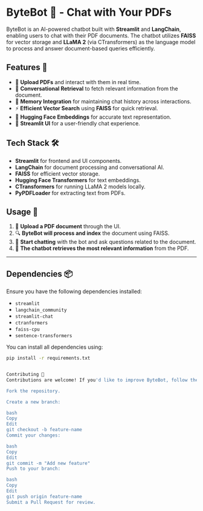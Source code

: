 # ByteBot 🤖 - Chat with Your PDFs  

ByteBot is an AI-powered chatbot built with **Streamlit** and **LangChain**, enabling users to chat with their PDF documents. The chatbot utilizes **FAISS** for vector storage and **LLaMA 2** (via CTransformers) as the language model to process and answer document-based queries efficiently.  

## Features 🚀  

- 📂 **Upload PDFs** and interact with them in real time.  
- 🔎 **Conversational Retrieval** to fetch relevant information from the document.  
- 🧠 **Memory Integration** for maintaining chat history across interactions.  
- ⚡ **Efficient Vector Search** using **FAISS** for quick retrieval.  
- 🤗 **Hugging Face Embeddings** for accurate text representation.  
- 🎨 **Streamlit UI** for a user-friendly chat experience.  

## Tech Stack 🛠️  

- **Streamlit** for frontend and UI components.  
- **LangChain** for document processing and conversational AI.  
- **FAISS** for efficient vector storage.  
- **Hugging Face Transformers** for text embeddings.  
- **CTransformers** for running LLaMA 2 models locally.  
- **PyPDFLoader** for extracting text from PDFs.  

## Usage 📖  

1. 📂 **Upload a PDF document** through the UI.  
2. 🔍 **ByteBot will process and index** the document using FAISS.  
3. 💬 **Start chatting** with the bot and ask questions related to the document.  
4. 🤖 **The chatbot retrieves the most relevant information** from the PDF.  

---

## Dependencies 📦  

Ensure you have the following dependencies installed:  

- `streamlit`  
- `langchain_community`  
- `streamlit-chat`  
- `ctranformers`  
- `faiss-cpu`  
- `sentence-transformers`  

You can install all dependencies using:  

```bash
pip install -r requirements.txt


Contributing 🤝
Contributions are welcome! If you'd like to improve ByteBot, follow these steps:

Fork the repository.

Create a new branch:

bash
Copy
Edit
git checkout -b feature-name
Commit your changes:

bash
Copy
Edit
git commit -m "Add new feature"
Push to your branch:

bash
Copy
Edit
git push origin feature-name
Submit a Pull Request for review.
